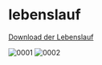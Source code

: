 # lebenslauf
[Download der Lebenslauf](https://github.com/itsmecevi/lebenslauf/blob/master/Lebenslauf.pdf)

![0001](https://user-images.githubusercontent.com/27078712/47950262-25d69e00-df50-11e8-8be1-1dfe92d4a1ec.jpg)
![0002](https://user-images.githubusercontent.com/27078712/47950263-266f3480-df50-11e8-9d16-ed82d4418cae.jpg)









